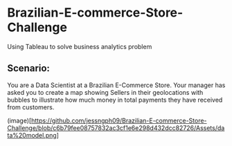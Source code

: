 # Brazilian-E-commerce-Store-Challenge
Using Tableau to solve business analytics problem

## Scenario: 
You are a Data Scientist at a Brazilian E-Commerce Store. 
Your manager has asked you to create a map showing Sellers in their geolocations with bubbles to illustrate how much money in total payments they have received from customers.

(image)[https://github.com/jessngph09/Brazilian-E-commerce-Store-Challenge/blob/c6b79fee08757832ac3cf1e6e298d432dcc82726/Assets/data%20model.png]
